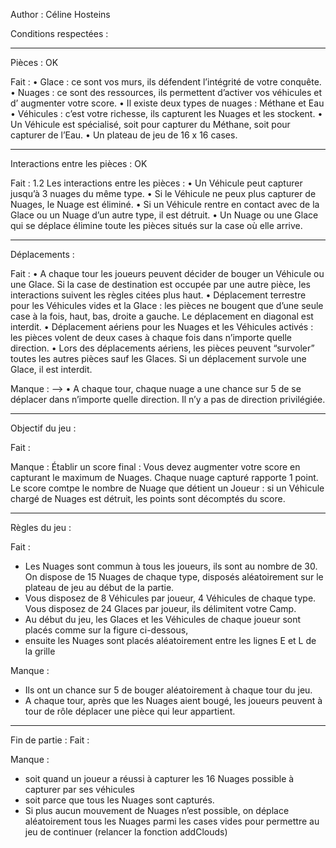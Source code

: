 Author : Céline Hosteins

Conditions respectées : 

--------------------------------------------------------------------------------------------------------------------------------
Pièces : OK

Fait : 
• Glace : ce sont vos murs, ils défendent l’intégrité de votre conquête.
• Nuages : ce sont des ressources, ils permettent d’activer vos véhicules et d’ augmenter votre score.
• Il existe deux types de nuages : Méthane et Eau
• Véhicules : c’est votre richesse, ils capturent les Nuages et les stockent.
• Un Véhicule est spécialisé, soit pour capturer du Méthane, soit pour capturer de l’Eau.
• Un plateau de jeu de 16 x 16 cases.

------------------------------------------------------------------------------------------------------------------------------

Interactions entre les pièces : OK

Fait : 
1.2 Les interactions entre les pièces :
• Un Véhicule peut capturer jusqu’à 3 nuages du même type.
• Si le Véhicule ne peux plus capturer de Nuages, le Nuage est éliminé.
• Si un Véhicule rentre en contact avec de la Glace ou un Nuage d’un autre type, il est détruit.
• Un Nuage ou une Glace qui se déplace élimine toute les pièces situés sur la case où elle arrive.

---------------------------------------------------------------------------------------------------------------------------------
Déplacements : 

Fait : 
• A chaque tour les joueurs peuvent décider de bouger un Véhicule ou une Glace. Si la case de destination est occupée par une autre pièce, les interactions suivent les règles citées plus haut.
• Déplacement terrestre pour les Véhicules vides et la Glace : les pièces ne bougent que d’une seule case à la fois, haut, bas, droite a gauche. Le déplacement en diagonal est interdit.
• Déplacement aériens pour les Nuages et les Véhicules activés : les pièces volent de deux cases à chaque fois dans n’importe quelle direction.
• Lors des déplacements aériens, les pièces peuvent “survoler” toutes les autres pièces sauf les Glaces. Si un déplacement survole une Glace, il est interdit.

Manque : 
--> • A chaque tour, chaque nuage a une chance sur 5 de se déplacer dans n’importe quelle direction. Il n’y a pas de direction privilégiée.

------------------------------------------------------------------------------------------------------------------------------

Objectif du jeu : 

Fait : 


Manque : 
Établir un score final : Vous devez augmenter votre score en capturant le maximum de Nuages. Chaque nuage capturé rapporte 1 point. Le score comtpe le nombre de Nuage que détient un Joueur : si un Véhicule chargé de Nuages est détruit, les points sont décomptés du score.

------------------------------------------------------------------------------------------------------------------------------

Règles du jeu : 

Fait : 
- Les Nuages sont commun à tous les joueurs, ils sont au nombre de 30. On dispose de 15 Nuages de chaque type, disposés aléatoirement sur le plateau de jeu au début de la partie. 
- Vous disposez de 8 Véhicules par joueur, 4 Véhicules de chaque type. Vous disposez de 24 Glaces par joueur, ils délimitent votre Camp.
- Au début du jeu, les Glaces et les Véhicules de chaque joueur sont placés comme sur la figure ci-dessous,
- ensuite les Nuages sont placés aléatoirement entre les lignes E et L de la grille

Manque : 
- Ils ont un chance sur 5 de bouger aléatoirement à chaque tour du jeu.
- A chaque tour, après que les Nuages aient bougé, les joueurs peuvent à tour de rôle déplacer une pièce qui leur appartient.

------------------------------------------------------------------------------------------------------------------------------

Fin de partie : 
Fait : 


Manque :
- soit quand un joueur a réussi à capturer les 16 Nuages possible à capturer par ses véhicules
- soit parce que tous les Nuages sont capturés. 
- Si plus aucun mouvement de Nuages n’est possible, on déplace aléatoirement tous les Nuages parmi les cases vides pour permettre au jeu de continuer (relancer la fonction addClouds)


